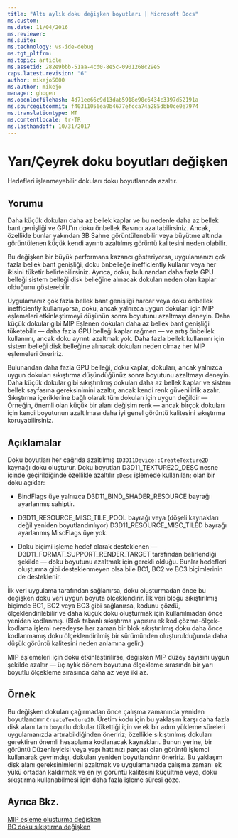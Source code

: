 ```yaml
---
title: "Altı aylık doku değişken boyutları | Microsoft Docs"
ms.custom: 
ms.date: 11/04/2016
ms.reviewer: 
ms.suite: 
ms.technology: vs-ide-debug
ms.tgt_pltfrm: 
ms.topic: article
ms.assetid: 282e9bbb-51aa-4cd0-8e5c-0901268c29e5
caps.latest.revision: "6"
author: mikejo5000
ms.author: mikejo
manager: ghogen
ms.openlocfilehash: 4d71ee66c9d13dab5918e90c6434c3397d52191a
ms.sourcegitcommit: f40311056ea0b4677efcca74a285dbb0ce0e7974
ms.translationtype: MT
ms.contentlocale: tr-TR
ms.lasthandoff: 10/31/2017
---
```

# <a name="halfquarter-texture-dimensions-variant"></a>Yarı/Çeyrek doku boyutları değişken
Hedefleri işlenmeyebilir dokuları doku boyutlarında azaltır.  
  
## <a name="interpretation"></a>Yorumu  
 Daha küçük dokuları daha az bellek kaplar ve bu nedenle daha az bellek bant genişliği ve GPU'ın doku önbellek Basıncı azaltabilirsiniz. Ancak, özellikle bunlar yakından 3B Sahne görüntülenebilir veya büyütme altında görüntülenen küçük kendi ayrıntı azaltılmış görüntü kalitesini neden olabilir.  
  
 Bu değişken bir büyük performans kazancı gösteriyorsa, uygulamanızı çok fazla bellek bant genişliği, doku önbelleğe inefficiently kullanır veya her ikisini tüketir belirtebilirsiniz. Ayrıca, doku, bulunandan daha fazla GPU belleği sistem belleği disk belleğine alınacak dokuları neden olan kaplar olduğunu gösterebilir.  
  
 Uygulamanız çok fazla bellek bant genişliği harcar veya doku önbellek inefficiently kullanıyorsa, doku, ancak yalnızca uygun dokuları için MIP eşlemeleri etkinleştirmeyi düşünün sonra boyutunu azaltmayı deneyin. Daha küçük dokular gibi MIP Eşlenen dokuları daha az bellek bant genişliği tüketebilir — daha fazla GPU belleği kaplar rağmen — ve artış önbellek kullanımı, ancak doku ayrıntı azaltmak yok. Daha fazla bellek kullanımı için sistem belleği disk belleğine alınacak dokuları neden olmaz her MIP eşlemeleri öneririz.  
  
 Bulunandan daha fazla GPU belleği, doku kaplar, dokuları, ancak yalnızca uygun dokuları sıkıştırma düşündüğünüz sonra boyutunu azaltmayı deneyin. Daha küçük dokular gibi sıkıştırılmış dokuları daha az bellek kaplar ve sistem bellek sayfasına gereksinimini azaltır, ancak kendi renk güvenilirlik azalır. Sıkıştırma içeriklerine bağlı olarak tüm dokuları için uygun değildir — Örneğin, önemli olan küçük bir alanı değişim renk — ancak birçok dokuları için kendi boyutunun azaltılması daha iyi genel görüntü kalitesini sıkıştırma koruyabilirsiniz.  
  
## <a name="remarks"></a>Açıklamalar  
 Doku boyutları her çağrıda azaltılmış `ID3D11Device::CreateTexture2D` kaynağı doku oluşturur. Doku boyutları D3D11_TEXTURE2D_DESC nesne içinde geçirildiğinde özellikle azaltılır `pDesc` işlemede kullanılan; olan bir doku açıklar:  
  
-   BindFlags üye yalnızca D3D11_BIND_SHADER_RESOURCE bayrağı ayarlanmış sahiptir.  
  
-   D3D11_RESOURCE_MISC_TILE_POOL bayrağı veya (döşeli kaynakları değil yeniden boyutlandırılıyor) D3D11_RESOURCE_MISC_TILED bayrağı ayarlanmış MiscFlags üye yok.  
  
-   Doku biçimi işleme hedef olarak desteklenen — D3D11_FORMAT_SUPPORT_RENDER_TARGET tarafından belirlendiği şekilde — doku boyutunu azaltmak için gerekli olduğu. Bunlar hedefleri oluşturma gibi desteklenmeyen olsa bile BC1, BC2 ve BC3 biçimlerinin de desteklenir.  
  
 İlk veri uygulama tarafından sağlanırsa, doku oluşturmadan önce bu değişken doku veri uygun boyuta ölçeklendirir. İlk veri bloğu sıkıştırılmış biçimde BC1, BC2 veya BC3 gibi sağlanırsa, kodunu çözdü, ölçeklendirilebilir ve daha küçük doku oluşturmak için kullanılmadan önce yeniden kodlanmış. (Blok tabanlı sıkıştırma yapısını ek kod çözme-ölçek-kodlama işlemi neredeyse her zaman bir blok sıkıştırılmış doku daha önce kodlanmamış doku ölçeklendirilmiş bir sürümünden oluşturulduğunda daha düşük görüntü kalitesini neden anlamına gelir.)  
  
 MIP eşlemeleri için doku etkinleştirilirse, değişken MIP düzey sayısını uygun şekilde azaltır — üç aylık dönem boyutuna ölçekleme sırasında bir yarı boyutlu ölçekleme sırasında daha az veya iki az.  
  
## <a name="example"></a>Örnek  
 Bu değişken dokuları çağırmadan önce çalışma zamanında yeniden boyutlandırır `CreateTexture2D`. Üretim kodu için bu yaklaşım karşı daha fazla disk alanı tam boyutlu dokular tükettiği için ve ek bir adım yükleme süreleri uygulamanızda artırabildiğinden öneririz; özellikle sıkıştırılmış dokuları gerektiren önemli hesaplama kodlanacak kaynakları. Bunun yerine, bir görüntü Düzenleyicisi veya yapı hattınızı parçası olan görüntü işlemci kullanarak çevrimdışı, dokuları yeniden boyutlandırır öneririz. Bu yaklaşım disk alanı gereksinimlerini azaltmak ve uygulamanızda çalışma zamanı ek yükü ortadan kaldırmak ve en iyi görüntü kalitesini küçültme veya, doku sıkıştırma kullanabilmesi için daha fazla işleme süresi göze.  
  
## <a name="see-also"></a>Ayrıca Bkz.  
 [MIP eşleme oluşturma değişken](mip-map-generation-variant.md)   
 [BC doku sıkıştırma değişken](bc-texture-compression-variant.md)